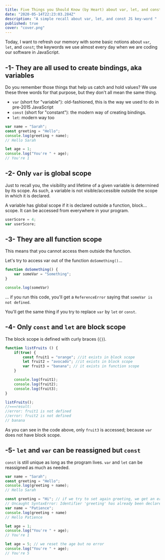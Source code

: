 ```yaml
---
title: Five Things you Should Know (by Heart) about var, let, and const in JavaScript
date: "2020-05-14T22:23:03.284Z"
description: "A simple recall about var, let, and const JS key-word "
published: true
cover: "cover.png"
---
```


Today, I want to refresh our memory with some basic notions about `var`, `let`, and `const`; the keywords we use almost every day when we are coding our software in JavaScript.

## -1- They are all used to create bindings, aka variables

Do you remember those things that help us catch and hold values? We use these three words for that purpose, but they don't all mean the same thing.
* `var` (short for "variable"): old-fashioned, this is the way we used to do in pre-2015 JavaScript
* `const` (short for "constant"): the modern way of creating bindings. 
* `let`: modern way too

```javascript
var name = "Sarah";
const greeting = "Hello";
console.log(greeting + name);
// Hello Sarah

let age = 1;
console.log("You're " + age);
// You're 1

```

## -2- Only `var` is global scope
Just to recall you, the visibility and lifetime of a given variable is determined by its scope. As such, a variable is not visible/accessible outside the scope in which it is declared.

A variable has global scope if it is declared outside a function, block... scope. It can be accessed from everywhere in your program.

```javascript
userScore = 4;
var userScore;
```

## -3- They are all function scope
This means that you cannot access them outside the function.

Let's try to access var out of the function `doSomething()`...

```js
function doSomething() {
    var someVar = "Something";
}

console.log(someVar)
```
... if you run this code, you'll get a `ReferenceError` saying that `someVar is not defined`.

You'll get the same thing if you try to replace `var` by `let` or `const`.

## -4- Only `const` and `let` are block scope

The block scope is defined with curly braces (`{}`).

```js
function listFruits () {
    if(true) {
        const fruit1 = "orange"; //it exists in block scope
        let fruit2 = "avocado"; //it exists in block scope
        var fruit3 = "banana"; // it exists in function scope
    }

    console.log(fruit1);
    console.log(fruit2);
    console.log(fruit3);
}

listFruits();
//===result:
//error: fruit1 is not defined
//error: fruit2 is not defined
// banana
```
As you can see in the code above, only `fruit3` is accessed; because `var` does not have block scope.   

## -5- `let` and `var` can be reassigned but `const`

`const` is still unique as long as the program lives. `var` and `let` can be reassigned as much as needed.


```javascript
var name = "Sarah";
const greeting = "Hello";
console.log(greeting + name);
// Hello Sarah

const greeting = "Hi"; // if we try to set again greeting, we get an error
// Uncaught SyntaxError: Identifier 'greeting' has already been declared
var name = "Patience";
console.log(greeting + name)
// Hello Patience

let age = 1;
console.log("You're " + age);
// You're 1

let age = 5; // we reset the age but no error
console.log("You're " + age);
// You're 5
```